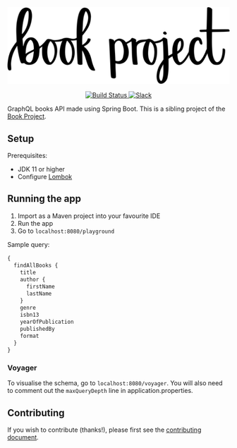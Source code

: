 <p align="center">
	<img src="https://raw.githubusercontent.com/Project-Books/book-project/master/media/banner/book_project_newlogo_2x.png" alt="Logo"/>
</p>

<p align="center">
  <a href="https://travis-ci.com/github/Project-Books/book-project">
     <img src="https://travis-ci.com/Project-Books/books-api.svg?branch=main" alt="Build Status"/>
  </a>
  <a href="https://join.slack.com/t/teambookproject/shared_invite/zt-i7lept44-rgJ9yB0A2vedJTLyyfkjKQ">
    <img src="https://img.shields.io/badge/chat%20on-slack-%233f0e40" alt="Slack" />
  </a>
</p>

GraphQL books API made using Spring Boot. This is a sibling project of the [Book Project](https://github.com/Project-Books/book-project).

## Setup

Prerequisites: 
- JDK 11 or higher
- Configure [Lombok](https://github.com/Project-Books/book-project/wiki/Troubleshooting#cannot-find-log-statements-or-the-entities-do-not-have-constructors-lombok-errors)

## Running the app

1. Import as a Maven project into your favourite IDE
2. Run the app
3. Go to `localhost:8080/playground`

Sample query:
```
{
  findAllBooks {
    title
    author {
      firstName
      lastName
    }
    genre
    isbn13
    yearOfPublication
    publishedBy
    format
  }
}
```

### Voyager

To visualise the schema, go to `localhost:8080/voyager`. You will also need to comment out the `maxQueryDepth` line in
application.properties.

## Contributing

If you wish to contribute (thanks!), please first see the [contributing document](https://github.com/Project-Books/books-api/blob/main/CONTRIBUTING.md).
